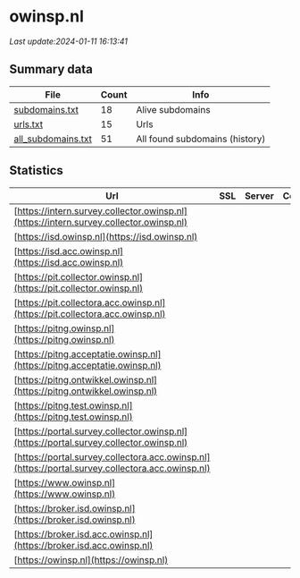# owinsp.nl
*Last update:2024-01-11 16:13:41*
## Summary data
| File       | Count | Info |
|------------|-------|------|
|[subdomains.txt](/data/owinsp/subdomains.txt)|18|Alive subdomains|
|[urls.txt](/data/owinsp/urls.txt)|15|Urls|
|[all_subdomains.txt](/data/owinsp/all_subdomains.txt)|51|All found subdomains (history)|
## Statistics
| Url | SSL | Server | Cookie | HSTS | CSP | XFO | XXP | RP | Tech |
|------------|-------|------|------|------|------|------|------|------|------|
|[https://intern.survey.collector.owinsp.nl](https://intern.survey.collector.owinsp.nl)| | | | | | | |:white_check_mark: | |Apache HTTP Server| |
|[https://isd.owinsp.nl](https://isd.owinsp.nl)| | | | | | | |:white_check_mark: | |Apache HTTP Server H...| |
|[https://isd.acc.owinsp.nl](https://isd.acc.owinsp.nl)| | | | | | | |:white_check_mark: | |Apache HTTP Server H...| |
|[https://pit.collector.owinsp.nl](https://pit.collector.owinsp.nl)| | | | | | | |:white_check_mark: | |Apache HTTP Server| |
|[https://pit.collectora.acc.owinsp.nl](https://pit.collectora.acc.owinsp.nl)| | | | | | | |:white_check_mark: | |Apache HTTP Server| |
|[https://pitng.owinsp.nl](https://pitng.owinsp.nl)| | | | | | | |:white_check_mark: | |Apache HTTP Server H...| |
|[https://pitng.acceptatie.owinsp.nl](https://pitng.acceptatie.owinsp.nl)| | | | | | | |:white_check_mark: | |Apache HTTP Server H...| |
|[https://pitng.ontwikkel.owinsp.nl](https://pitng.ontwikkel.owinsp.nl)| | | | | | | |:white_check_mark: | |Apache HTTP Server B...| |
|[https://pitng.test.owinsp.nl](https://pitng.test.owinsp.nl)| | | | | | | |:white_check_mark: | |Apache HTTP Server B...| |
|[https://portal.survey.collector.owinsp.nl](https://portal.survey.collector.owinsp.nl)| | | | | | | |:white_check_mark: | |Apache HTTP Server| |
|[https://portal.survey.collectora.acc.owinsp.nl](https://portal.survey.collectora.acc.owinsp.nl)| | | | | | | |:white_check_mark: | |Apache HTTP Server| |
|[https://www.owinsp.nl](https://www.owinsp.nl)| | | | | | | |:white_check_mark: | |Apache HTTP Server:2| |
|[https://broker.isd.owinsp.nl](https://broker.isd.owinsp.nl)| | | |:white_check_mark: | | | | |:white_check_mark: | |HSTS| |
|[https://broker.isd.acc.owinsp.nl](https://broker.isd.acc.owinsp.nl)| | | |:white_check_mark: | | | | |:white_check_mark: | |HSTS| |
|[https://owinsp.nl](https://owinsp.nl)| | | | | | | |:white_check_mark: | |Apache HTTP Server:2| |